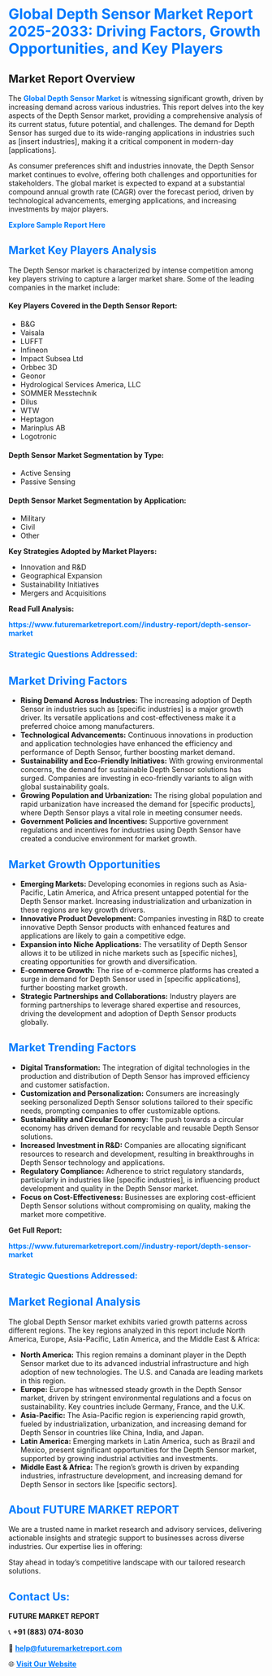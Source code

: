 <h1 style="color: #007BFF;">Global Depth Sensor Market Report 2025-2033: Driving Factors, Growth Opportunities, and Key Players</h1>

<section id="overview">
<h2>Market Report Overview</h2>
<p>The <a href="https://www.futuremarketreport.com//industry-report/depth-sensor-market" style="color: #007BFF; text-decoration: none;"><strong>Global Depth Sensor Market</strong></a> is witnessing significant growth, driven by increasing demand across various industries. This report delves into the key aspects of the Depth Sensor market, providing a comprehensive analysis of its current status, future potential, and challenges. The demand for Depth Sensor has surged due to its wide-ranging applications in industries such as [insert industries], making it a critical component in modern-day [applications].</p>
<p>As consumer preferences shift and industries innovate, the Depth Sensor market continues to evolve, offering both challenges and opportunities for stakeholders. The global market is expected to expand at a substantial compound annual growth rate (CAGR) over the forecast period, driven by technological advancements, emerging applications, and increasing investments by major players.</p>
</section>

<section id="overview">
<p><a href="https://www.futuremarketreport.com//request-sample/reportId=81499" style="color: #007BFF; text-decoration: none;"><strong>Explore Sample Report Here</strong></a></p>
</section>

<section id="key-players">
<h2 style="color: #007BFF;">Market Key Players Analysis</h2>
<p>The Depth Sensor market is characterized by intense competition among key players striving to capture a larger market share. Some of the leading companies in the market include:</p>
<h4>Key Players Covered in the Depth Sensor Report:</h4>
<ul><li>B&amp;G</li><li>Vaisala</li><li>LUFFT</li><li>Infineon</li><li>Impact Subsea Ltd</li><li>Orbbec 3D</li><li>Geonor</li><li>Hydrological Services America, LLC</li><li>SOMMER Messtechnik</li><li>Dilus</li><li>WTW</li><li>Heptagon</li><li>Marinplus AB</li><li>Logotronic</li></ul>
<h4>Depth Sensor Market Segmentation by Type:</h4>
<ul><li>Active Sensing</li><li>Passive Sensing</li></ul>

<h4>Depth Sensor Market Segmentation by Application:</h4>
<ul><li>Military</li><li>Civil</li><li>Other</li></ul>
<p><strong>Key Strategies Adopted by Market Players:</strong></p>
<ul>
<li>Innovation and R&D</li>
<li>Geographical Expansion</li>
<li>Sustainability Initiatives</li>
<li>Mergers and Acquisitions</li>
</ul>
</section>

<section>
<p><strong>Read Full Analysis: </strong></p><a href="https://www.futuremarketreport.com//industry-report/depth-sensor-market" style="color: #007BFF; text-decoration: none;"><strong>https://www.futuremarketreport.com//industry-report/depth-sensor-market</strong></a>
<h3 style="color: #007BFF;">Strategic Questions Addressed:</h3>
</section>

<section id="driving-factors">
<h2 style="color: #007BFF;">Market Driving Factors</h2>
<ul>
<li><strong>Rising Demand Across Industries:</strong> The increasing adoption of Depth Sensor in industries such as [specific industries] is a major growth driver. Its versatile applications and cost-effectiveness make it a preferred choice among manufacturers.</li>
<li><strong>Technological Advancements:</strong> Continuous innovations in production and application technologies have enhanced the efficiency and performance of Depth Sensor, further boosting market demand.</li>
<li><strong>Sustainability and Eco-Friendly Initiatives:</strong> With growing environmental concerns, the demand for sustainable Depth Sensor solutions has surged. Companies are investing in eco-friendly variants to align with global sustainability goals.</li>
<li><strong>Growing Population and Urbanization:</strong> The rising global population and rapid urbanization have increased the demand for [specific products], where Depth Sensor plays a vital role in meeting consumer needs.</li>
<li><strong>Government Policies and Incentives:</strong> Supportive government regulations and incentives for industries using Depth Sensor have created a conducive environment for market growth.</li>
</ul>
</section>

<section id="growth-opportunities">
<h2 style="color: #007BFF;">Market Growth Opportunities</h2>
<ul>
<li><strong>Emerging Markets:</strong> Developing economies in regions such as Asia-Pacific, Latin America, and Africa present untapped potential for the Depth Sensor market. Increasing industrialization and urbanization in these regions are key growth drivers.</li>
<li><strong>Innovative Product Development:</strong> Companies investing in R&D to create innovative Depth Sensor products with enhanced features and applications are likely to gain a competitive edge.</li>
<li><strong>Expansion into Niche Applications:</strong> The versatility of Depth Sensor allows it to be utilized in niche markets such as [specific niches], creating opportunities for growth and diversification.</li>
<li><strong>E-commerce Growth:</strong> The rise of e-commerce platforms has created a surge in demand for Depth Sensor used in [specific applications], further boosting market growth.</li>
<li><strong>Strategic Partnerships and Collaborations:</strong> Industry players are forming partnerships to leverage shared expertise and resources, driving the development and adoption of Depth Sensor products globally.</li>
</ul>
</section>

<section id="trending-factors">
<h2 style="color: #007BFF;">Market Trending Factors</h2>
<ul>
<li><strong>Digital Transformation:</strong> The integration of digital technologies in the production and distribution of Depth Sensor has improved efficiency and customer satisfaction.</li>
<li><strong>Customization and Personalization:</strong> Consumers are increasingly seeking personalized Depth Sensor solutions tailored to their specific needs, prompting companies to offer customizable options.</li>
<li><strong>Sustainability and Circular Economy:</strong> The push towards a circular economy has driven demand for recyclable and reusable Depth Sensor solutions.</li>
<li><strong>Increased Investment in R&D:</strong> Companies are allocating significant resources to research and development, resulting in breakthroughs in Depth Sensor technology and applications.</li>
<li><strong>Regulatory Compliance:</strong> Adherence to strict regulatory standards, particularly in industries like [specific industries], is influencing product development and quality in the Depth Sensor market.</li>
<li><strong>Focus on Cost-Effectiveness:</strong> Businesses are exploring cost-efficient Depth Sensor solutions without compromising on quality, making the market more competitive.</li>
</ul>
</section>

<section>
<p><strong>Get Full Report: </strong></p><a href="https://www.futuremarketreport.com//industry-report/depth-sensor-market" style="color: #007BFF; text-decoration: none;"><strong>https://www.futuremarketreport.com//industry-report/depth-sensor-market</strong></a>
<h3 style="color: #007BFF;">Strategic Questions Addressed:</h3>
</section>


<section id="regional-analysis">
<h2 style="color: #007BFF;">Market Regional Analysis</h2>
<p>The global Depth Sensor market exhibits varied growth patterns across different regions. The key regions analyzed in this report include North America, Europe, Asia-Pacific, Latin America, and the Middle East & Africa:</p>
<ul>
<li><strong>North America:</strong> This region remains a dominant player in the Depth Sensor market due to its advanced industrial infrastructure and high adoption of new technologies. The U.S. and Canada are leading markets in this region.</li>
<li><strong>Europe:</strong> Europe has witnessed steady growth in the Depth Sensor market, driven by stringent environmental regulations and a focus on sustainability. Key countries include Germany, France, and the U.K.</li>
<li><strong>Asia-Pacific:</strong> The Asia-Pacific region is experiencing rapid growth, fueled by industrialization, urbanization, and increasing demand for Depth Sensor in countries like China, India, and Japan.</li>
<li><strong>Latin America:</strong> Emerging markets in Latin America, such as Brazil and Mexico, present significant opportunities for the Depth Sensor market, supported by growing industrial activities and investments.</li>
<li><strong>Middle East & Africa:</strong> The region’s growth is driven by expanding industries, infrastructure development, and increasing demand for Depth Sensor in sectors like [specific sectors].</li>
</ul>
</section>

<footer>
<h2 style="color: #007BFF;">About FUTURE MARKET REPORT</h2>
<p>We are a trusted name in market research and advisory services, delivering actionable insights and strategic support to businesses across diverse industries. Our expertise lies in offering:</p>

<p>Stay ahead in today’s competitive landscape with our tailored research solutions.</p>

<h2 style="color: #007BFF;">Contact Us:</h2>
<p><strong>FUTURE MARKET REPORT</strong></p>
<p>📞 <strong>+91 (883) 074-8030</strong></p>
<p>📧 <strong><a href="mailto:help@futuremarketreport.com" style="color: #007BFF;">help@futuremarketreport.com</a></strong></p>
<p>🌐 <strong><a href="https://www.futuremarketreport.com/" style="color: #007BFF;">Visit Our Website</a></strong></p>
</footer>